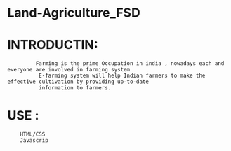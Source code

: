 # Land-Agriculture_FSD
# INTRODUCTIN: 
             Farming is the prime Occupation in india , nowadays each and everyone are involved in farming system
              E-farming system will help Indian farmers to make the effective cultivation by providing up-to-date
              information to farmers.
# USE :
        HTML/CSS
        Javascrip
